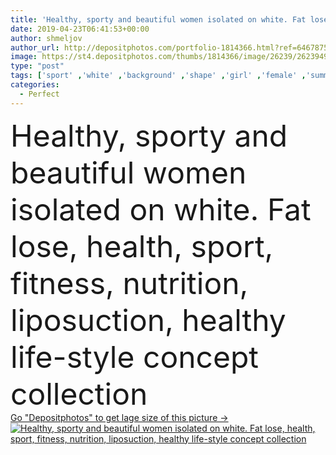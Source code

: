 ```yaml
---
title: 'Healthy, sporty and beautiful women isolated on white. Fat lose, health, sport, fitness, nutrition, liposuction, healthy life-style concept collection'
date: 2019-04-23T06:41:53+00:00
author: shmeljov
author_url: http://depositphotos.com/portfolio-1814366.html?ref=64678756
image: https://st4.depositphotos.com/thumbs/1814366/image/26239/262394962/api_thumb_450.jpg?forcejpeg=true
type: "post"
tags: ['sport' ,'white' ,'background' ,'shape' ,'girl' ,'female' ,'summer' ,'women' ,'beauty' ,'health' ,'healthy' ,'natural' ,'food' ,'diet' ,'medicine' ,'healthcare' ,'care' ,'plastic' ,'eating' ,'nutrition' ,'skin' ,'concept' ,'weight' ,'skincare' ,'body' ,'abdomen' ,'belly' ,'fat' ,'fit' ,'fitness' ,'stomach' ,'collection' ,'perfect' ,'arrows' ,'training' ,'loss' ,'collage' ,'slim' ,'athletic' ,'removal' ,'workout' ,'surgery' ,'underwear' ,'cellulite' ,'lose' ,'bikini' ,'life style' ,'swimsuit' ,'liposuction' ]
categories: 
  - Perfect
---
```

<div aling="center">
            <font size="60"> Healthy, sporty and beautiful women isolated on white. Fat lose, health, sport, fitness, nutrition, liposuction, healthy life-style concept collection</font>   
</div>
<div>
    <a href='https://depositphotos.com/262394962/stock-photo-healthy-sporty-beautiful-women-isolated.html?ref=64678756' target=_blank > Go "Depositphotos" to get lage size of this picture ->
        <img href='https://depositphotos.com/262394962/stock-photo-healthy-sporty-beautiful-women-isolated.html?ref=64678756' src='https://st4.depositphotos.com/1814366/26239/i/950/depositphotos_262394962-stock-photo-healthy-sporty-beautiful-women-isolated.jpg?forcejpeg=true' alt='Healthy, sporty and beautiful women isolated on white. Fat lose, health, sport, fitness, nutrition, liposuction, healthy life-style concept collection' >
    </a>
</div>
